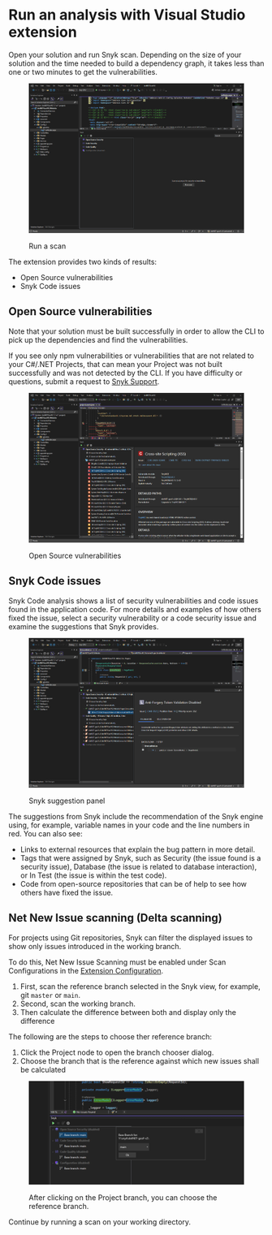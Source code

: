 # Run an analysis with Visual Studio extension

Open your solution and run Snyk scan. Depending on the size of your solution and the time needed to build a dependency graph, it takes less than one or two minutes to get the vulnerabilities.

<figure><img src="../../../.gitbook/assets/runscan.png" alt=""><figcaption><p>Run a scan</p></figcaption></figure>

The extension provides two kinds of results:

* Open Source vulnerabilities
* Snyk Code issues

## Open Source vulnerabilities

Note that your solution must be built successfully in order to allow the CLI to pick up the dependencies and find the vulnerabilities.

If you see only npm vulnerabilities or vulnerabilities that are not related to your C#/.NET Projects, that can mean your Project was not built successfully and was not detected by the CLI. If you have difficulty or questions, submit a request to [Snyk Support](https://support.snyk.io).

<figure><img src="../../../.gitbook/assets/ossec.png" alt=""><figcaption><p>Open Source vulnerabilities</p></figcaption></figure>

## Snyk Code issues

Snyk Code analysis shows a list of security vulnerabilities and code issues found in the application code. For more details and examples of how others fixed the issue, select a security vulnerability or a code security issue and examine the suggestions that Snyk provides.

<figure><img src="../../../.gitbook/assets/codesec.png" alt=""><figcaption><p>Snyk suggestion panel</p></figcaption></figure>

The suggestions from Snyk include the recommendation of the Snyk engine using, for example, variable names in your code and the line numbers in red. You can also see:

* Links to external resources that explain the bug pattern in more detail.
* Tags that were assigned by Snyk, such as Security (the issue found is a security issue), Database (the issue is related to database interaction), or In Test (the issue is within the test code).
* Code from open-source repositories that can be of help to see how others have fixed the issue.

## Net New Issue scanning (Delta scanning)

For projects using Git repositories, Snyk can filter the displayed issues to show only issues introduced in the working branch.&#x20;

To do this, Net New Issue Scanning must be enabled under Scan Configurations in the [Extension Configuration](visual-studio-extension-configuration.md).

1. First, scan the reference branch selected in the Snyk view, for example, git `master` or `main`.
2. Second,  scan the working branch.
3. Then calculate the difference between both and display only the difference

The following are the steps to choose ther reference branch:

1. Click the Project node to open the branch chooser dialog.
2. Choose the branch that is the reference against which new issues shall be calculated

<figure><img src="../../../.gitbook/assets/delta.png" alt=""><figcaption><p>After clicking on the Project branch, you can choose the reference branch.</p></figcaption></figure>

Continue by running a scan on your working directory.
